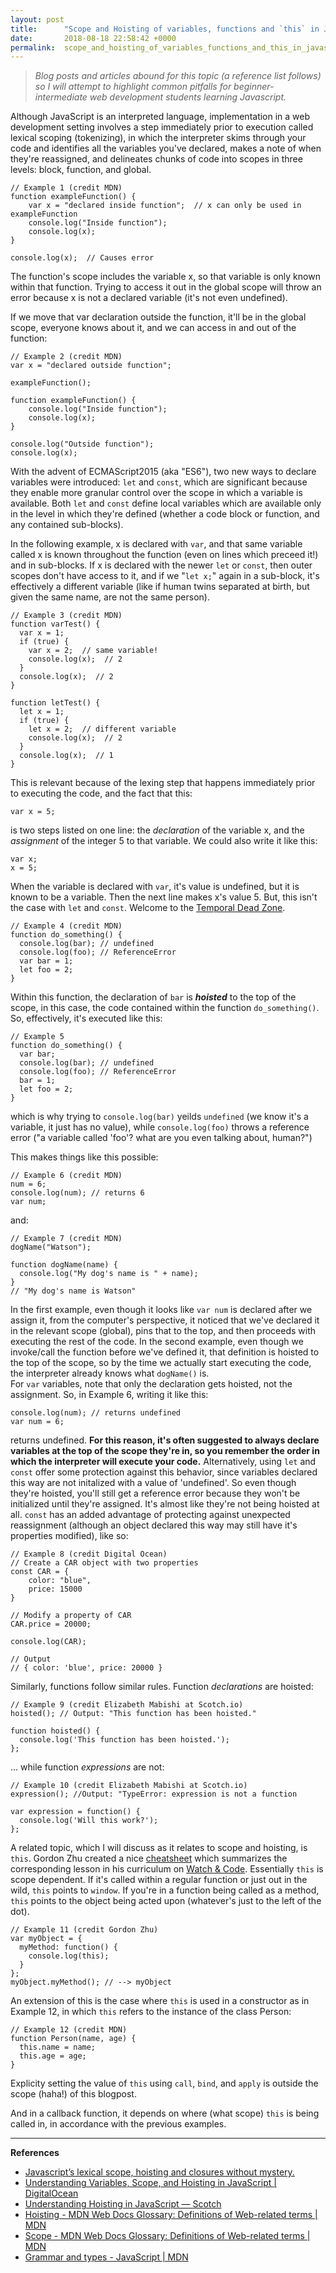 ```yaml
---
layout: post
title:      "Scope and Hoisting of variables, functions and `this` in JavaScript"
date:       2018-08-18 22:58:42 +0000
permalink:  scope_and_hoisting_of_variables_functions_and_this_in_javascript
---
```



> *Blog posts and articles abound for this topic (a reference list follows) so I will attempt to highlight common pitfalls for beginner-intermediate web development students learning Javascript.*  

Although JavaScript is an interpreted language, implementation in a web development setting involves a step immediately prior to execution called lexical scoping (tokenizing), in which the interpreter skims through your code and identifies all the variables you've declared, makes a note of when they're reassigned, and delineates chunks of code into scopes in three levels: block, function, and global.
```JS
// Example 1 (credit MDN)
function exampleFunction() {
    var x = "declared inside function";  // x can only be used in exampleFunction
    console.log("Inside function");
    console.log(x);
}

console.log(x);  // Causes error
```
The function's scope includes the variable x, so that variable is only known within that function.  Trying to access it out in the global scope will throw an error because x is not a declared variable (it's not even undefined).

If we move that var declaration outside the function, it'll be in the global scope, everyone knows about it, and we can access in and out of the function:
```JS
// Example 2 (credit MDN)
var x = "declared outside function";

exampleFunction();

function exampleFunction() {
    console.log("Inside function");
    console.log(x);
}

console.log("Outside function");
console.log(x);
```



With the advent of ECMAScript2015 (aka "ES6"), two new ways to declare variables were introduced: `let` and `const`, which are significant because they enable more granular control over the scope in which a variable is available.
Both `let` and `const` define local variables which are available only in the level in which they're defined (whether a code block or function, and any contained sub-blocks).

In the following example, x is declared with `var`, and that same variable called x is known throughout the function (even on lines which preceed it!) and in sub-blocks.  If x is declared with the newer `let` or `const`, then outer scopes don't have access to it, and if we "`let x;`" again in a sub-block, it's effectively a different variable (like if human twins separated at birth, but given the same name, are not the same person).
```JS
// Example 3 (credit MDN)
function varTest() {
  var x = 1;
  if (true) {
    var x = 2;  // same variable!
    console.log(x);  // 2
  }
  console.log(x);  // 2
}

function letTest() {
  let x = 1;
  if (true) {
    let x = 2;  // different variable
    console.log(x);  // 2
  }
  console.log(x);  // 1
}
```

This is relevant because of the lexing step that happens immediately prior to executing the code, and the fact that this:
```JS
var x = 5;
```
is two steps listed on one line: the *declaration* of the variable x, and the *assignment* of the integer 5 to that variable. We could also write it like this:
```JS
var x;
x = 5;
```
When the variable is declared with `var`, it's value is undefined, but it is known to be a variable.  Then the next line makes x's value 5. But, this isn't the case with `let` and `const`.  Welcome to the [Temporal Dead Zone](https://developer.mozilla.org/en-US/docs/Web/JavaScript/Reference/Statements/let#Temporal_Dead_Zone).
```JS
// Example 4 (credit MDN)
function do_something() {
  console.log(bar); // undefined
  console.log(foo); // ReferenceError
  var bar = 1;
  let foo = 2;
}
```
Within this function, the declaration of `bar` is ***hoisted*** to the top of the scope, in this case, the code contained within the function `do_something()`.  So, effectively, it's executed like this:
```JS
// Example 5
function do_something() {
  var bar;
  console.log(bar); // undefined
  console.log(foo); // ReferenceError
  bar = 1;
  let foo = 2;
}
```
which is why trying to `console.log(bar)` yeilds `undefined` (we know it's a variable, it just has no value), while `console.log(foo)` throws a reference error ("a variable called 'foo'? what are you even talking about, human?")

This makes things like this possible:
```JS
// Example 6 (credit MDN)
num = 6;
console.log(num); // returns 6
var num;
```
and:
```JS
// Example 7 (credit MDN)
dogName("Watson");

function dogName(name) {
  console.log("My dog's name is " + name);
}
// "My dog's name is Watson"
```
In the first example, even though it looks like `var num` is declared after we assign it, from the computer's perspective, it noticed that we've declared it in the relevant scope (global), pins that to the top, and then proceeds with executing the rest of the code.  In the second example, even though we invoke/call the function before we've defined it, that definition is hoisted to the top of the scope, so by the time we actually start executing the code, the interpreter already knows what `dogName()` is.  
For `var` variables, note that only the declaration gets hoisted, not the assignment.  So, in Example 6, writing it like this:
```JS
console.log(num); // returns undefined
var num = 6;
```
returns undefined.
**For this reason, it's often suggested to always declare variables at the top of the scope they're in, so you remember the order in which the interpreter will execute your code.**
Alternatively, using `let` and `const` offer some protection against this behavior, since variables declared this way are not initalized with a value of 'undefined'.  So even though they're hoisted, you'll still get a reference error because they won't be initialized until they're assigned.  It's almost like they're not being hoisted at all.
`const` has an added advantage of protecting against unexpected reassignment (although an object declared this way may still have it's properties modified), like so:
```JS
// Example 8 (credit Digital Ocean)
// Create a CAR object with two properties
const CAR = {
    color: "blue",
    price: 15000
}

// Modify a property of CAR
CAR.price = 20000;

console.log(CAR);

// Output
// { color: 'blue', price: 20000 }
```
Similarly, functions follow similar rules.
Function *declarations* are hoisted:
```JS
// Example 9 (credit Elizabeth Mabishi at Scotch.io)
hoisted(); // Output: "This function has been hoisted."

function hoisted() {
  console.log('This function has been hoisted.');
};
```
... while function *expressions* are not:
```JS
// Example 10 (credit Elizabeth Mabishi at Scotch.io)
expression(); //Output: "TypeError: expression is not a function

var expression = function() {
  console.log('Will this work?');
};
```

A related topic, which I will discuss as it relates to scope and hoisting, is `this`.
Gordon Zhu created a nice [cheatsheet](https://github.com/gordonmzhu/cheatsheet-js) which summarizes the corresponding lesson in his curriculum on [Watch & Code](https://watchandcode.com/).  Essentially `this` is scope dependent.
If it's called within a regular function or just out in the wild, `this` points to `window`.
If you're in a function being called as a method, `this` points to the object being acted upon (whatever's just to the left of the dot).  
```JS
// Example 11 (credit Gordon Zhu)
var myObject = {
  myMethod: function() {
    console.log(this);
  }
};
myObject.myMethod(); // --> myObject
```
An extension of this is the case where `this` is used in a constructor as in Example 12, in which `this` refers to the instance of the class Person:
```JS
// Example 12 (credit MDN)
function Person(name, age) {
  this.name = name;
  this.age = age;
}
```
Explicity setting the value of `this` using `call`, `bind`, and `apply` is outside the scope (haha!) of this blogpost.

And in a callback function, it depends on where (what scope) `this` is being called in, in accordance with the previous examples.

----
**References**
* [Javascript’s lexical scope, hoisting and closures without mystery.](https://medium.com/@nickbalestra/javascripts-lexical-scope-hoisting-and-closures-without-mystery-c2324681d4be)
* [Understanding Variables, Scope, and Hoisting in JavaScript | DigitalOcean](https://www.digitalocean.com/community/tutorials/understanding-variables-scope-hoisting-in-javascript#difference-between-var,-let,-and-const)
* [Understanding Hoisting in JavaScript ― Scotch](https://scotch.io/tutorials/understanding-hoisting-in-javascript)
* [Hoisting - MDN Web Docs Glossary: Definitions of Web-related terms | MDN](https://developer.mozilla.org/en-US/docs/Glossary/Hoisting)
* [Scope - MDN Web Docs Glossary: Definitions of Web-related terms | MDN](https://developer.mozilla.org/en-US/docs/Glossary/Scope)
* [Grammar and types - JavaScript | MDN](https://developer.mozilla.org/en-US/docs/Web/JavaScript/Guide/Grammar_and_types#Declarations)
